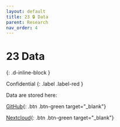 ```yaml
---
layout: default
title: 23 🔒 Data
parent: Research
nav_order: 4
---
```


# 23 Data
{: .d-inline-block }

Confidential
{: .label .label-red }

Data are stored here:

[GitHub](https://github.com/orgs/digital-work-lab/repositories){: .btn .btn-green target="_blank"}

[Nextcloud](https://nc-2272638881871040784.nextcloud-ionos.com/index.php/apps/files/?dir=/20-research/23_data&fileid=88094){: .btn .btn-green target="_blank"}
